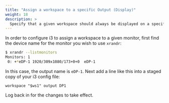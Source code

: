 ```yaml
---
title: "Assign a workspace to a specific Output (Display)"
weight: 18
description: >
  Specify that a given workspace should always be displayed on a specific monitor.
---
```


In order to configure i3 to assign a workspace to a given monitor, first find the device name for the monitor you wish to use `xrandr`:

```bash
$ xrandr --listmonitors
Monitors: 1
 0: +*eDP-1 1920/309x1080/173+0+0  eDP-1
```
In this case, the output name is `eDP-1`.  Next add a line like this into a staged copy of your i3 config file:

 ```
 workspace "$ws1" output DP1
 ```

 Log back in for the changes to take effect.